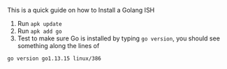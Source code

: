 This is a quick guide on how to Install a Golang ISH

1. Run `apk update`
2. Run `apk add go`
3. Test to make sure Go is installed by typing `go version`, you should see something along the lines of 

```bash
go version go1.13.15 linux/386
```
